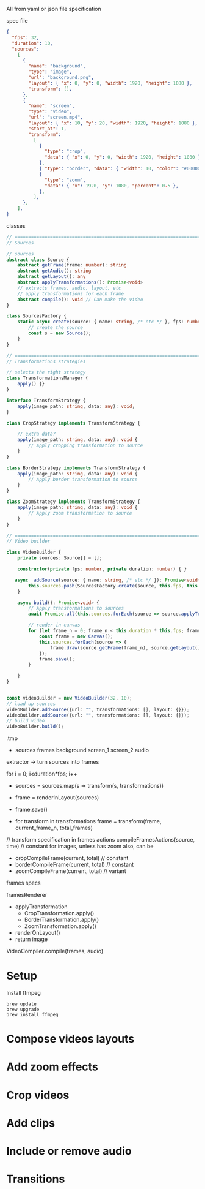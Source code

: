 All from yaml or json file specification


spec file

```json
{
  "fps": 32,
  "duration": 10,
  "sources":
    [
      {
        "name": "background",
        "type": "image",
        "url": "background.png",
        "layout": { "x": 0, "y": 0, "width": 1920, "height": 1080 },
        "transform": [],
      },
      {
        "name": "screen",
        "type": "video",
        "url": "screen.mp4",
        "layout": { "x": 10, "y": 20, "width": 1920, "height": 1080 },
        "start_at": 1,
        "transform":
          [
            {
              "type": "crop",
              "data": { "x": 0, "y": 0, "width": 1920, "height": 1080 },
            },
            { "type": "border", "data": { "width": 10, "color": "#000000" } },
            {
              "type": "zoom",
              "data": { "x": 1920, "y": 1080, "percent": 0.5 },
            },
          ],
      },
    ],
}
```

classes

```ts
// ====================================================================================================
// Sources

// sources
abstract class Source {
    abstract getFrame(frame: number): string
    abstract getAudio(): string
    abstract getLayout(): any
    abstract applyTransformations(): Promise<void>
    // extracts frames, audio, layout, etc
    // apply transformations for each frame
    abstract compile(): void // Can make the video
}

class SourcesFactory {
    static async create(source: { name: string, /* etc */ }, fps: number, duration: number): Promise<Source> {
        // create the source
        const s = new Source();
    }
}

// ====================================================================================================
// Transformations strategies

// selects the right strategy
class TransformationsManager {
    apply() {}
}

interface TransformStrategy {
    apply(image_path: string, data: any): void;
}

class CropStrategy implements TransformStrategy {

    // extra data?
    apply(image_path: string, data: any): void {
        // Apply cropping transformation to source
    }
}

class BorderStrategy implements TransformStrategy {
    apply(image_path: string, data: any): void {
        // Apply border transformation to source
    }
}

class ZoomStrategy implements TransformStrategy {
    apply(image_path: string, data: any): void {
        // Apply zoom transformation to source
    }
}

// ====================================================================================================
// Video builder

class VideoBuilder {
    private sources: Source[] = [];

    constructor(private fps: number, private duration: number) { }

   async  addSource(source: { name: string, /* etc */ }): Promise<void> {
        this.sources.push(SourcesFactory.create(source, this.fps, this.duration));
    }

    async build(): Promise<void> {
        // Apply transformations to sources
        await Promise.all(this.sources.forEach(source => source.applyTransformations()));

        // render in canvas
        for (let frame_n = 0; frame_n < this.duration * this.fps; frame_n++) {
            const frame = new Canvas();
            this.sources.forEach(source => {
                frame.draw(source.getFrame(frame_n), source.getLayout());
            });
            frame.save();
        }

    }
}


const videoBuilder = new VideoBuilder(32, 10);
// load up sources
videoBuilder.addSource({url: "", transformations: [], layout: {}});
videoBuilder.addSource({url: "", transformations: [], layout: {}});
// build video
videoBuilder.build();
```

.tmp
- sources
    frames
        background
        screen_1
        screen_2
    audio

extractor -> turn sources into frames

for i = 0; i<duration*fps; i++
  - sources = sources.map(s => transform(s, transformations))
  - frame = renderInLayout(sources)
  - frame.save()


  - for transform in transformations
        frame = transform(frame, current_frame_n, total_frames)

// transform specification in frames actions
compileFramesActions(source, time) // constant for images, unless has zoom also, can be
- cropCompileFrame(current, total) // constant
- borderCompileFrame(current, total) // constant
- zoomCompileFrame(current, total) // variant

frames specs

framesRenderer
- applyTransformation
    - CropTransformation.apply()
    - BorderTransformation.apply()
    - ZoomTransformation.apply()
- renderOnLayout()
- return image

VideoCompiler.compile(frames, audio)

# Setup

Install ffmpeg 

```
brew update
brew upgrade
brew install ffmpeg
```


# Compose videos layouts

# Add zoom effects

# Crop videos

# Add clips

# Include or remove audio

# Transitions
